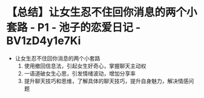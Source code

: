 # 【总结】让女生忍不住回你消息的两个小套路 - P1 - 池子的恋爱日记 - BV1zD4y1e7Ki

-   让女生忍不住回你消息的两个小套路
    1.  使用撤回信息法，引起女生好奇心，掌握聊天主动权
    2.  一语道破女生心思，引发情绪波动，增加分享率
    3.  提升聊天技巧和思维，了解具体的聊天技巧，提升自身魅力，解决情感问题